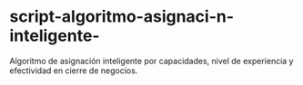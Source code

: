 # script-algoritmo-asignaci-n-inteligente-
Algoritmo de asignación inteligente por capacidades, nivel de experiencia y efectividad en cierre de negocios.
